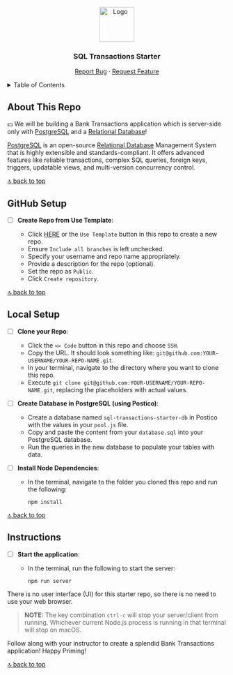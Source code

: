 <a name="sql-transactions-starter"></a>

<div align="center">
  <a href="https://github.com/PrimeAcademy/sql-transactions-starter">
    <img src="https://avatars.githubusercontent.com/u/9360728?s=200&v=4" alt="Logo" width="80" height="80">
  </a>
  <h3>SQL Transactions Starter</h3>
  <p>
    <a href="https://github.com/PrimeAcademy/sql-transactions-starter/issues">Report Bug</a>
    ·
    <a href="https://github.com/PrimeAcademy/sql-transactions-starter/issues">Request Feature</a>
  </p>
</div>

<details>
  <summary>Table of Contents</summary>
  <ul>
    <li>
      <a href="#about-this-repo">About This Repo</a>
    </li>
    <li>
      <a href="#github-setup">GitHub Setup</a>
    </li>
    <li><a href="#local-setup">Local Setup</a></li>
    <li><a href="#instructions">Instructions</a></li>
  </ul>
</details>

## About This Repo

💵 We will be building a Bank Transactions application which is server-side only with [PostgreSQL](https://www.postgresql.org/) and a [Relational Database](https://www.oracle.com/database/what-is-a-relational-database/)!

[PostgreSQL](https://www.postgresql.org/) is an open-source [Relational Database](https://www.oracle.com/database/what-is-a-relational-database/) Management System that is highly extensible and standards-compliant. It offers advanced features like reliable transactions, complex SQL queries, foreign keys, triggers, updatable views, and multi-version concurrency control.

[🔝 back to top](#sql-transactions-starter)

## GitHub Setup

- [ ] **Create Repo from Use Template**:
  
  - Click [HERE](https://github.com/new?template_name=sql-transactions-starter&template_owner=prime-digital-academy) or the `Use Template` button in this repo to create a new repo.
  - Ensure `Include all branches` is left unchecked.
  - Specify your username and repo name appropriately.
  - Provide a description for the repo (optional).
  - Set the repo as `Public`.
  - Click `Create repository`.

[🔝 back to top](#sql-transactions-starter)

## Local Setup

- [ ] **Clone your Repo**:

  - Click the `<> Code` button in this repo and choose `SSH`.
  - Copy the URL. It should look something like: `git@github.com:YOUR-USERNAME/YOUR-REPO-NAME.git`.
  - In your terminal, navigate to the directory where you want to clone this repo.
  - Execute `git clone git@github.com:YOUR-USERNAME/YOUR-REPO-NAME.git`, replacing the placeholders with actual values.

- [ ] **Create Database in PostgreSQL (using Postico)**:

  - Create a database named `sql-transactions-starter-db` in Postico with the values in your `pool.js` file.
  - Copy and paste the content from your `database.sql` into your PostgreSQL database.
  - Run the queries in the new database to populate your tables with data.

- [ ] **Install Node Dependencies**:

  - In the terminal, navigate to the folder you cloned this repo and run the following:

    ```shell
    npm install
    ```

[🔝 back to top](#sql-transactions-starter)

## Instructions

- [ ] **Start the application**:

  - In the terminal, run the following to start the server:
  
    ```shell
    npm run server
    ```

There is no user interface (UI) for this starter repo, so there is no need to use your web browser.

> **NOTE:** The key combination `ctrl-c` will stop your server/client from running. Whichever current Node.js process is running in that terminal will stop on macOS.

Follow along with your instructor to create a splendid Bank Transactions application! Happy Priming!

[🔝 back to top](#sql-transactions-starter)
